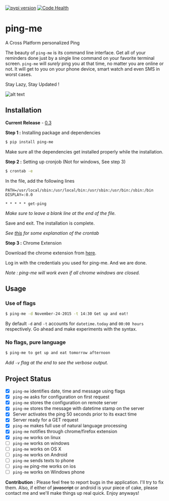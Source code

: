 [![pypi version](https://img.shields.io/pypi/v/ping-me.svg)](https://github.com/OrkoHunter/ping-me/tree/v0.2)
[![Code Health](https://landscape.io/github/OrkoHunter/ping-me/master/landscape.svg?style=flat)](https://landscape.io/github/OrkoHunter/ping-me/master)
# ping-me
A Cross Platform personalized Ping

The beauty of `ping-me` is its command line interface. Get all of your
reminders done just by a single line command on your favorite terminal
screen. `ping-me` will *surely* ping you at that time, no matter you
are online or not. It will get to you on your phone device, smart watch
and even SMS in worst cases.

Stay Lazy, Stay Updated !

![alt text](bin/ping-me-e.png "ping-me -e")

## Installation

__Current Release__ - [0.3](https://github.com/OrkoHunter/ping-me/tree/v0.2)

__Step 1 :__ Installing package and dependencies
```sh
$ pip install ping-me
```
Make sure all the dependencies get installed properly while the installation.

__Step 2 :__ Setting up cronjob (Not for windows, See step 3)
```sh
$ crontab -e
```
In the file, add the following lines
```
PATH=/usr/local/sbin:/usr/local/bin:/usr/sbin:/usr/bin:/sbin:/bin
DISPLAY=:0.0

* * * * * get-ping
```
_Make sure to leave a blank line at the end of the file._

Save and exit. The installation is complete.

_See [this](https://github.com/OrkoHunter/ping-me/pull/22#issue-122990856) for
some explanation of the crontab_

__Step 3 :__ Chrome Extension

Download the chrome extension from [here](https://chrome.google.com/webstore/detail/ping-me/blcdkjncblkniknjkkcmlbfddeemidap).

Log in with the credentials you used for ping-me. And we are done.

_Note : ping-me will work even if all chrome windows are closed._

## Usage

### Use of flags
```sh
$ ping-me -d November-24-2015 -t 14:30 Get up and eat!
```
By default `-d` and `-t` accounts for `datetime.today` and `00:00 hours`
respectively. Go ahead and make experiments with the syntax.

### No flags, pure language
```sh
$ ping-me to get up and eat tomorrow afternoon
```

_Add `-v` flag at the end to see the verbose output._

## Project Status
 - [X] `ping-me` identifies date, time and message using flags
 - [X] `ping-me` asks for configuration on first request
 - [X] `ping-me` stores the configuration on remote server
 - [X] `ping-me` stores the message with datetime stamp on the server
 - [X] Server activates the ping 50 seconds prior to its exact time
 - [X] Server ready for a GET request
 - [X] `ping-me` makes full use of natural language processing
 - [X] `ping-me` notifies through chrome/firefox extension
 - [X] `ping-me` works on linux
 - [ ] `ping-me` works on windows
 - [ ] `ping-me` works on OS X
 - [ ] `ping-me` works on Android
 - [ ] `ping-me` sends texts to phone
 - [ ] `ping-me` ping-me works on ios
 - [ ] `ping-me` works on Windows phone

__Contribution__ : Please feel free to report bugs in the application. I'll try to fix them. Also, if either of ~~javascript~~ or android is your piece of cake, please contact me and we'll make things up real quick. Enjoy anyways!
